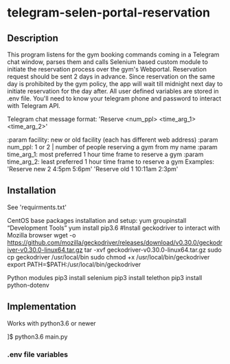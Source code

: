 # telegram-selen-portal-reservation
## Description
This program listens for the gym booking commands coming in a Telegram chat window, parses them and calls
Selenium based custom module to initiate the reservation process over the gym's Webportal.
Reservation request should be sent 2 days in advance. Since reservation on the same day is prohibited by the gym policy,
the app will wait till midnight next day to initiate reservation for the day after.
All user defined variables are stored in .env file. You'll need to know your telegram phone and password to
interact with Telegram API.

Telegram chat message format:
'Reserve <facility> <num_ppl> <time_arg_1> <time_arg_2>'
  
:param facility: new or old facility (each has different web address)
:param num_ppl: 1 or 2 | number of people reserving a gym from my name
:param time_arg_1: most preferred 1 hour time frame to reserve a gym
:param time_arg_2: least preferred 1 hour time frame to reserve a gym
Examples:
'Reserve new 2 4:5pm 5:6pm'
'Reserve old 1 10:11am 2:3pm'

## Installation
See 'requirments.txt'

CentOS base packages installation and setup:
yum groupinstall “Development Tools”
yum install pip3.6
#Install geckodriver to interact with Mozilla browser
wget -o https://github.com/mozilla/geckodriver/releases/download/v0.30.0/geckodriver-v0.30.0-linux64.tar.gz
tar -xvf geckodriver-v0.30.0-linux64.tar.gz
sudo cp geckodriver /usr/local/bin
sudo chmod +x /usr/local/bin/geckodriver
export PATH=$PATH:/usr/local/bin/geckodriver

Python modules
pip3 install selenium
pip3 install telethon
pip3 install python-dotenv

## Implementation
Works with python3.6 or newer

]$ python3.6 main.py 

### .env file variables
